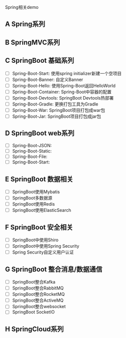 Spring相关demo

## A Spring系列

## B SpringMVC系列

## C SpringBoot 基础系列
- [ ] Spring-Boot-Start: 使用spring initializer新建一个空项目
- [ ] Spring-Boot-Banner: 自定义Banner
- [ ] Spring-Boot-Hello: 使用Spring-Boot返回HelloWorld
- [ ] Spring-Boot-Container: Spring-Boot中容器的配置
- [ ] Spring-Boot-Devtools: SpringBoot Devtools热部署
- [ ] Spring-Boot-Gradle: 更换打包工具为Gradle
- [ ] Spring-Boot-War: SpringBoot项目打包成war包
- [ ] Spring-Boot-Jar: SpringBoot项目打包成jar包

## D SpringBoot web系列
- [ ] Spring-Boot-JSON: 
- [ ] Spring-Boot-Static:
- [ ] Spring-Boot-File:
- [ ] Spring-Boot-Start:

## E SpringBoot 数据相关
- [ ] SpringBoot使用Mybatis
- [ ] SpringBoot多数据源
- [ ] SpringBoot使用Redis
- [ ] SpringBoot使用ElasticSearch

## F SpringBoot 安全相关
- [ ] SpringBoot中使用Shiro
- [ ] SpringBoot中使用Spring Security
- [ ] Spring Security自定义用户认证

## G SpringBoot 整合消息/数据通信
- [ ] SpringBoot整合Kafka
- [ ] SpringBoot整合RabbitMQ
- [ ] SpringBoot整合RocketMQ
- [ ] SpringBoot整合ActiveMQ
- [ ] SpringBoot整合websocket
- [ ] SpringBoot SocketIO

## H SpringCloud系列